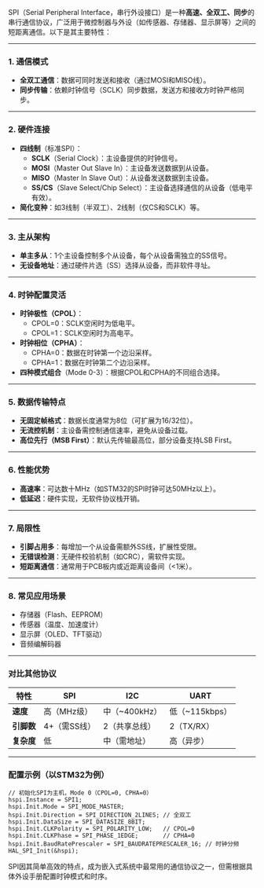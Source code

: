 SPI（Serial Peripheral Interface，串行外设接口）是一种**高速、全双工、同步**的串行通信协议，广泛用于微控制器与外设（如传感器、存储器、显示屏等）之间的短距离通信。以下是其主要特性：

---

### 1. **通信模式**

- **全双工通信**：数据可同时发送和接收（通过MOSI和MISO线）。
- **同步传输**：依赖时钟信号（SCLK）同步数据，发送方和接收方时钟严格同步。

---

### 2. **硬件连接**

- **四线制**（标准SPI）：
  - **SCLK**（Serial Clock）：主设备提供的时钟信号。
  - **MOSI**（Master Out Slave In）：主设备发送数据到从设备。
  - **MISO**（Master In Slave Out）：从设备发送数据到主设备。
  - **SS/CS**（Slave Select/Chip Select）：主设备选择通信的从设备（低电平有效）。
- **简化变种**：如3线制（半双工）、2线制（仅CS和SCLK）等。

---

### 3. **主从架构**

- **单主多从**：1个主设备控制多个从设备，每个从设备需独立的SS信号。
- **无设备地址**：通过硬件片选（SS）选择从设备，而非软件寻址。

---

### 4. **时钟配置灵活**

- **时钟极性（CPOL）**：
  - CPOL=0：SCLK空闲时为低电平。
  - CPOL=1：SCLK空闲时为高电平。
- **时钟相位（CPHA）**：
  - CPHA=0：数据在时钟第一个边沿采样。
  - CPHA=1：数据在时钟第二个边沿采样。
- **四种模式组合**（Mode 0-3）：根据CPOL和CPHA的不同组合选择。

---

### 5. **数据传输特点**

- **无固定帧格式**：数据长度通常为8位（可扩展为16/32位）。
- **无流控机制**：主设备需控制通信速率，避免从设备过载。
- **高位先行（MSB First）**：默认先传输最高位，部分设备支持LSB First。

---

### 6. **性能优势**

- **高速率**：可达数十MHz（如STM32的SPI时钟可达50MHz以上）。
- **低延迟**：硬件实现，无软件协议栈开销。

---

### 7. **局限性**

- **引脚占用多**：每增加一个从设备需额外SS线，扩展性受限。
- **无错误检测**：无硬件校验机制（如CRC），需软件实现。
- **短距离通信**：通常用于PCB板内或近距离设备间（<1米）。

---

### 8. **常见应用场景**

- 存储器（Flash、EEPROM）
- 传感器（温度、加速度计）
- 显示屏（OLED、TFT驱动）
- 音频编解码器

---

### 对比其他协议

|特性|SPI|I2C|UART|
|--|--|--|--|
|**速度**|高（MHz级）|中（~400kHz）|低（~115kbps）|
|**引脚数**|4+（需SS线）|2（共享总线）|2（TX/RX）|
|**复杂度**|低|中（需地址）|高（异步）|

---

### 配置示例（以STM32为例）

```c_cpp
// 初始化SPI为主机，Mode 0（CPOL=0, CPHA=0）
hspi.Instance = SPI1;
hspi.Init.Mode = SPI_MODE_MASTER;
hspi.Init.Direction = SPI_DIRECTION_2LINES; // 全双工
hspi.Init.DataSize = SPI_DATASIZE_8BIT;
hspi.Init.CLKPolarity = SPI_POLARITY_LOW;   // CPOL=0
hspi.Init.CLKPhase = SPI_PHASE_1EDGE;       // CPHA=0
hspi.Init.BaudRatePrescaler = SPI_BAUDRATEPRESCALER_16; // 时钟分频
HAL_SPI_Init(&hspi);
```

SPI因其简单高效的特点，成为嵌入式系统中最常用的通信协议之一，但需根据具体外设手册配置时钟模式和时序。
